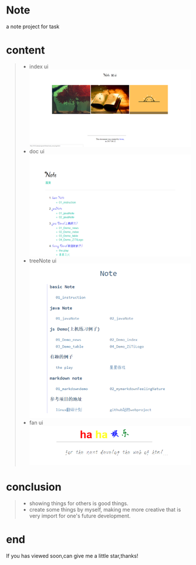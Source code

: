 # Note
a note project for task

# content
> * index ui
![image](https://github.com/qiutian00/Note/blob/master/img/showing/index.png)
> * doc ui
![image](https://github.com/qiutian00/Note/blob/master/img/showing/doc.png)
> * treeNote ui
![image](https://github.com/qiutian00/Note/blob/master/img/showing/treeNote.png)
> * fan ui
![image](https://github.com/qiutian00/Note/blob/master/img/showing/fan.png)

# conclusion
> * showing things for others is good things.
> * create some things by myself, making me more creative that is very import for one's future development.

# end
If you has viewed soon,can give me a little star,thanks!
